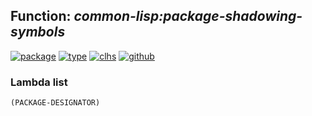 ## Function: ***common-lisp:package-shadowing-symbols***
[![package](https://img.shields.io/badge/Package-COMMON--LISP-5f9ea0.svg?style=social&colorA=999999)](../) [![type](https://img.shields.io/badge/Type-Function-5f9ea0.svg?style=social&colorA=999999)](../#function) [![clhs](https://img.shields.io/badge/CLHS-PACKAGE--SHADOWING--SYMBOLS-5f9ea0.svg?style=social&colorA=999999)](http://www.lispworks.com/documentation/HyperSpec/Body/f_pkg_sh.htm) [![github](https://img.shields.io/badge/GitHub-View_the_source-5f9ea0.svg?style=social&colorA=999999&logo=github)](https://github.com/sbcl/sbcl/blob/master/src/code/target-package.lisp/) 
### Lambda list
```
(PACKAGE-DESIGNATOR)
```
